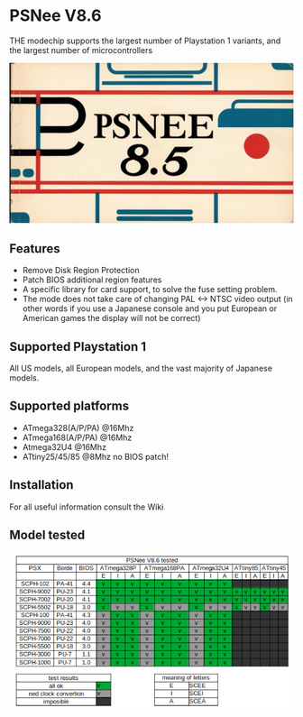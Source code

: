 # PSNee V8.6
THE modechip supports the largest number of Playstation 1 variants, and the largest number of microcontrollers

![Logo](images/PSNee_V8_logo.png)

## Features
- Remove Disk Region Protection
- Patch BIOS additional region features
- A specific library for card support, to solve the fuse setting problem.
- The mode does not take care of changing PAL <-> NTSC video output (in other words if you use a Japanese console and you put European or American games the display will not be correct)

## Supported Playstation 1
All US models, all European models, and the vast majority of Japanese models.

## Supported platforms
- ATmega328(A/P/PA) @16Mhz  
- ATmega168(A/P/PA) @16Mhz
- Atmega32U4        @16Mhz
- ATtiny25/45/85    @8Mhz no BIOS patch!

## Installation
For all useful information consult the Wiki

## Model tested
![test](images/test-PSNee-v8.6.png)
